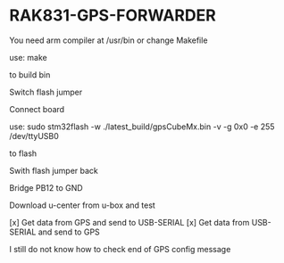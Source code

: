 # RAK831-GPS-FORWARDER

You need arm compiler at /usr/bin or change Makefile

use: make 

to build bin

Switch flash jumper

Connect board

use: sudo stm32flash -w ./latest_build/gpsCubeMx.bin -v -g 0x0 -e 255 /dev/ttyUSB0

to flash

Swith flash jumper back

Bridge PB12 to GND

Download u-center from u-box and test

[x] Get data from GPS and send to USB-SERIAL
[x] Get data from USB-SERIAL and send to GPS

I still do not know how to check end of GPS config message
